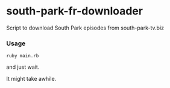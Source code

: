 # south-park-fr-downloader
Script to download South Park episodes from south-park-tv.biz

### Usage
`ruby main.rb`

and just wait.

It might take awhile.
